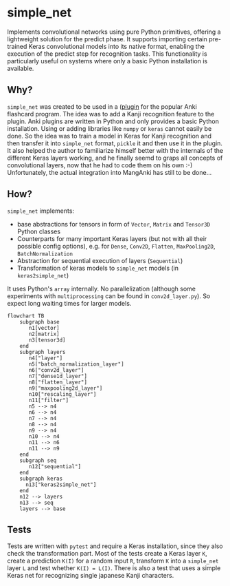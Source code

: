 # simple_net

Implements convolutional networks using pure Python primitives, 
offering a lightweight solution for the predict phase.
It supports importing certain pre-trained Keras convolutional 
models into its native format, enabling the execution of the predict step for recognition tasks.
This functionality is particularly useful on systems where only a basic Python installation is available.

## Why?
`simple_net` was created to be used in a ([plugin](https://ankiweb.net/shared/info/67466478]) for the popular
Anki flashcard program. The idea was to add a Kanji recognition feature to the plugin. Anki plugins
are written in Python and only provides a basic Python installation. Using or adding
libraries like `numpy` or `keras` cannot easily be done. So the idea was to train a model in
Keras for Kanji recognition and then transfer it into `simple_net` format, `pickle` it and then use it in the plugin.
It also helped the author to familiarize himself better with the internals of the different Keras layers working,
and he finally seemd to graps all concepts of convolutional layers, now that he had
to code them on his own :-) 
Unfortunately, the actual integration into MangAnki has still to be done...

## How?
`simple_net` implements:
- base abstractions for tensors in form of `Vector`, `Matrix` and `Tensor3D` Python classes
- Counterparts for many important Keras layers (but not with all their possible config options), 
  e.g. for `Dense`, `Conv2D`, `Flatten`, `MaxPooling2D`, `BatchNormalization`
- Abstraction for sequential execution of layers (`Sequential`)
- Transformation of keras models to `simple_net` models (in `keras2simple_net`)

It uses Python's ```array``` internally. No parallelization (although some experiments with `multiprocessing` can
be found in `conv2d_layer.py`). So expect long waiting times for larger models.

```mermaid
flowchart TB
    subgraph base
       n1[vector]
       n2[matrix]
       n3[tensor3d]
    end
    subgraph layers
       n4["layer"]
       n5["batch_normalization_layer"]
       n6["conv2d_layer"]
       n7["dense1d_layer"]
       n8["flatten_layer"]
       n9["maxpooling2d_layer"]
       n10["rescaling_layer"]
       n11["filter"]
       n5 --> n4
       n6 --> n4
       n7 --> n4
       n8 --> n4
       n9 --> n4
       n10 --> n4
       n11 --> n6
       n11 --> n9
    end
    subgraph seq
       n12["sequential"]
    end
    subgraph keras
      n13["keras2simple_net"]
    end
    n12 --> layers
    n13 --> seq
    layers --> base
```
## Tests
Tests are written with `pytest` and require a Keras installation, since they also check the transformation part.
Most of the tests create a Keras layer `K`, create a prediction `K(I)` for a random
input `R`, transform `K` into a `simple_net` layer `L` and test whether `K(I) = L(I)`.
There is also a test that uses a simple Keras net for recognizing single japanese Kanji characters.